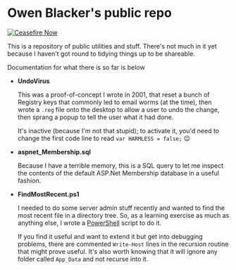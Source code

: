 # Owen Blacker's public repo

[![Ceasefire Now](https://badge.techforpalestine.org/default)](https://techforpalestine.org/learn-more)

This is a repository of public utilities and stuff. There's not much in it yet because I haven't got round to tidying things up to be shareable.

Documentation for what there is so far is below

* **UndoVirus**

   This was a proof-of-concept I wrote in 2001, that reset a bunch of Registry keys that commonly led to email worms (at the time), then wrote a `.reg` file onto the desktop to allow a user to undo the change, then sprang a popup to tell the user what it had done.
   
   It's inactive (because I'm not that stupid); to activate it, you'd need to change the first code line to read `var HARMLESS = false;` 😉
   
* **aspnet_Membership.sql**
 
  Because I have a terrible memory, this is a SQL query to let me inspect the contents of the default ASP.Net Membership database in a useful fashion.
   
* **FindMostRecent.ps1**
 
  I needed to do some server admin stuff recently and wanted to find the most recent file in a directory tree. So, as a learning exercise as much as anything else, I wrote a [PowerShell](http://msdn.microsoft.com/en-gb/library/windows/desktop/dd835506%28v=vs.85%29.aspx) script to do it.
   
  If you find it useful and want to extend it but get into debugging problems, there are commented `Write-Host` lines in the recursion routine that might prove useful. It's also worth knowing that it will ignore any folder called `App_Data` and not recurse into it.
